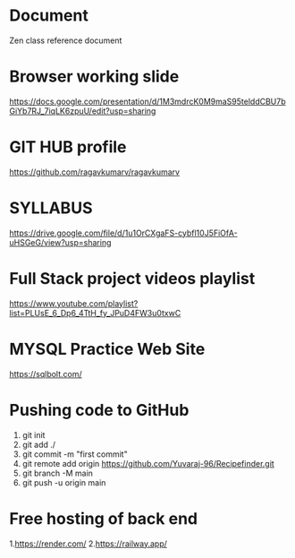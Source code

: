 # Document
Zen class reference document


 # Browser working slide
https://docs.google.com/presentation/d/1M3mdrcK0M9maS95telddCBU7bGiYb7RJ_7iqLK6zpuU/edit?usp=sharing
    
# GIT HUB profile

https://github.com/ragavkumarv/ragavkumarv

# SYLLABUS

https://drive.google.com/file/d/1u1OrCXgaFS-cybfl10J5FiOfA-uHSGeG/view?usp=sharing


# Full Stack project videos playlist

https://www.youtube.com/playlist?list=PLUsE_6_Dp6_4TtH_fy_JPuD4FW3u0txwC


# MYSQL Practice Web Site

https://sqlbolt.com/

# Pushing code to GitHub

1. git init
2. git add ./
3. git commit -m "first commit"
4. git remote add origin https://github.com/Yuvaraj-96/Recipefinder.git
5. git branch -M main
6. git push -u origin main

# Free hosting of back end
1.https://render.com/
2.https://railway.app/

